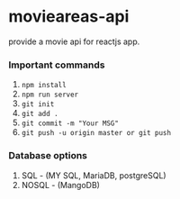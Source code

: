 # movieareas-api

provide a movie api for reactjs app.

### Important commands

1. `npm install`
2. `npm run server`
3. `git init`
4. `git add .`
5. `git commit -m "Your MSG"`
6. `git push -u origin master or git push`

### Database options

1. SQL - (MY SQL, MariaDB, postgreSQL)
2. NOSQL - (MangoDB)